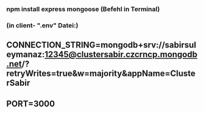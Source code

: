 ###       npm install express mongoose           (Befehl in Terminal)

### (in client- ".env" Datei:) 
## CONNECTION_STRING=mongodb+srv://sabirsuleymanaz:12345@clustersabir.czcrncp.mongodb.net/?retryWrites=true&w=majority&appName=ClusterSabir
## PORT=3000